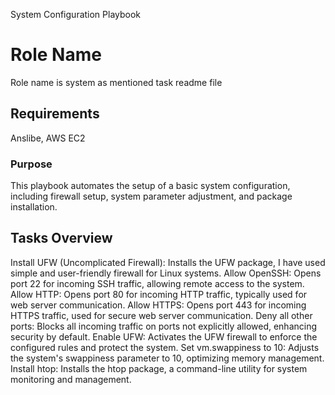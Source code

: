 System Configuration Playbook

Role Name
=========

Role name is system as mentioned task readme file

Requirements
------------

Anslibe, AWS EC2


### Purpose
This playbook automates the setup of a basic system configuration, including firewall setup, system parameter adjustment, and package installation.

## Tasks Overview
Install UFW (Uncomplicated Firewall): Installs the UFW package, I have used simple and user-friendly firewall for Linux systems.
Allow OpenSSH: Opens port 22 for incoming SSH traffic, allowing remote access to the system.
Allow HTTP: Opens port 80 for incoming HTTP traffic, typically used for web server communication.
Allow HTTPS: Opens port 443 for incoming HTTPS traffic, used for secure web server communication.
Deny all other ports: Blocks all incoming traffic on ports not explicitly allowed, enhancing security by default.
Enable UFW: Activates the UFW firewall to enforce the configured rules and protect the system.
Set vm.swappiness to 10: Adjusts the system's swappiness parameter to 10, optimizing memory management.
Install htop: Installs the htop package, a command-line utility for system monitoring and management.
